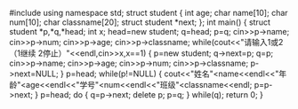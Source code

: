 #include<iostream>
using namespace std;
struct student
{
	int age;
	char name[10];
	char num[10];
	char classname[20];
	struct student *next;
};
int main()
{
	struct student *p,*q,*head;
	int x;
	head=new student;
	q=head;
	p=q;
	cin>>p->name;
	cin>>p->num;
	cin>>p->age;
	cin>>p->classname;
	while(cout<<"请输入1或2（1继续 2停止）"<<endl,cin>>x,x==1)
	{
		p=new student;
		q->next=p;
		q=p;
		cin>>p->name;
		cin>>p->age;
		cin>>p->num;
		cin>>p->classname;
		p->next=NULL;
	}
	p=head;
	while(p!=NULL)
	{
		cout<<"姓名"<<p->name<<endl<<"年龄"<<p->age<<endl<<"学号"<<p->num<<endl<<"班级"<<p->classname<<endl;
		p=p->next;
	}
	p=head;
	do
	{
		q=p->next;
		delete p;
		p=q;
	}
	while(q); 
	return 0;
}

